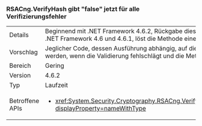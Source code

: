 ### <a name="rsacngverifyhash-now-returns-false-for-any-verification-failure"></a>RSACng.VerifyHash gibt "false" jetzt für alle Verifizierungsfehler

|   |   |
|---|---|
|Details|Beginnend mit .NET Framework 4.6.2, Rückgabe dieser Methode <strong>"false"</strong> , wenn die Signatur selbst falsch formatiert ist. Es gibt jetzt für alle Fehler bei der computerüberprüfung "false" zurück. In .NET Framework 4.6 und 4.6.1, löst die Methode eine <xref:System.Security.Cryptography.CryptographicException?displayProperty=name> , wenn die Signatur selbst falsch formatiert ist.|
|Vorschlag|Jeglicher Code, dessen Ausführung abhängig, auf die Behandlung ist, der <xref:System.Security.Cryptography.CryptographicException?displayProperty=name> sollten stattdessen ausgeführt werden, wenn die Validierung fehlschlägt und die Methode gibt <strong>"false"</strong>.|
|Bereich|Gering|
|Version|4.6.2|
|Typ|Laufzeit|
|Betroffene APIs|<ul><li><xref:System.Security.Cryptography.RSACng.VerifyHash(System.Byte[],System.Byte[],System.Security.Cryptography.HashAlgorithmName,System.Security.Cryptography.RSASignaturePadding)?displayProperty=nameWithType></li></ul>|

